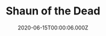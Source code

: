 ---
title: "Shaun of the Dead"
year: 2004
date: 2020-06-15T00:00:06.000Z
permalink: /almanac/movies/2020-06-15-shaun-of-the-dead/index.html
link: https://letterboxd.com/rknightuk/film/shaun-of-the-dead/2/
rating: 3
tmdbid: 747
---
